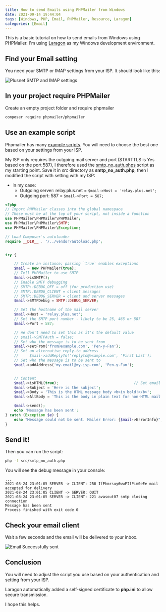 ```yaml
---
title: How to send Emails using PHPMailer from Windows
date: 2021-09-14 19:44:04
tags: [Windows, PHP, Email, PHPMailer, Resource, Laragon]
categories: [Email]
---
```


This is a basic tutorial on how to send emails from Windows using PHPMailer. I'm using [Laragon](https://laragon.org/) as my Windows development environment.

## Find your Email setting

You need your SMTP or IMAP settings from your ISP. It should look like this:

![Plusnet SMTP and IMAP settings](https://i.imgur.com/t0DdGYU.png)

## In your project require PHPMailer

Create an empty project folder and require phpmailer

```sh
composer require phpmailer/phpmailer
```

## Use an example script

Phpmailer has many [example scripts](https://github.com/PHPMailer/PHPMailer/tree/master/examples). You will need to choose the best one based on your settings from your ISP.

My ISP only requires the outgoing mail server and port (STARTTLS is Yes based on the port 587), I therefore used the [smtp_no_auth.phps](https://github.com/PHPMailer/PHPMailer/blob/master/examples/smtp_no_auth.phps) script as my starting point. Save it in *src* directory as **smtp_no_auth.php**, then I modified the script with setting with my ISP:

- In my case:
  - Outgoing server: relay.plus.net = `$mail->Host = 'relay.plus.net';`
  - Outgoing port: 587 = `$mail->Port = 587;`


```php
<?php
// Import PHPMailer classes into the global namespace
// These must be at the top of your script, not inside a function
use PHPMailer\PHPMailer\PHPMailer;
use PHPMailer\PHPMailer\SMTP;
use PHPMailer\PHPMailer\Exception;

// Load Composer's autoloader
require __DIR__ . '/../vendor/autoload.php';


try {

    // Create an instance; passing `true` enables exceptions
    $mail = new PHPMailer(true);
    // Tell PHPMailer to use SMTP
    $mail->isSMTP();
    // Enable SMTP debugging
    // SMTP::DEBUG_OFF = off (for production use)
    // SMTP::DEBUG_CLIENT = client messages
    // SMTP::DEBUG_SERVER = client and server messages
    $mail->SMTPDebug = SMTP::DEBUG_SERVER;

    // Set the hostname of the mail server
    $mail->Host = 'relay.plus.net';
    // Set the SMTP port number - likely to be 25, 465 or 587
    $mail->Port = 587;

    // We don't need to set this as it's the default value
    // $mail->SMTPAuth = false;
    // Set who the message is to be sent from
    $mail->setFrom('from@example.com', 'Pen-y-Fan');
    // Set an alternative reply-to address
    //     $mail->addReplyTo('replyto@example.com', 'First Last');
    // Set who the message is to be sent to
    $mail->addAddress('my-email@my-isp.com', 'Pen-y-Fan');


    // Content
    $mail->isHTML(true);                                  // Set email format to HTML
    $mail->Subject = 'Here is the subject';
    $mail->Body = 'This is the HTML message body <b>in bold!</b>';
    $mail->AltBody = 'This is the body in plain text for non-HTML mail clients';

    $mail->send();
    echo 'Message has been sent';
} catch (Exception $e) {
    echo "Message could not be sent. Mailer Error: {$mail->ErrorInfo}";
}
```

## Send it!

Then you can run the script:

```sh
php -f src/smtp_no_auth.php
```

You will see the debug message in your console:


```text
...
2021-08-24 23:01:05	SERVER -> CLIENT: 250 IfPhmrsuy6wwFIfPim0eEe mail accepted for delivery
2021-08-24 23:01:05	CLIENT -> SERVER: QUIT
2021-08-24 23:01:05	SERVER -> CLIENT: 221 avasout07 smtp closing connection
Message has been sent
Process finished with exit code 0
```

## Check your email client

Wait a few seconds and the email will be delivered to your inbox.

![Email Successfully sent](https://i.imgur.com/QHUK0gQ.png "Email Successfully sent")

## Conclusion

You will need to adjust the script you use based on your authentication and setting from your ISP.

Laragon automatically added a self-signed certificate to **php.ini** to allow secure transmission.

I hope this helps.
